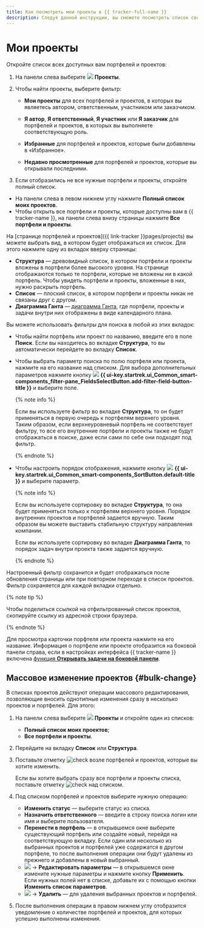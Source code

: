```yaml
---
title: Как посмотреть мои проекты в {{ tracker-full-name }}
description: Следуя данной инструкции, вы сможете посмотреть список своих проектов.
---
```


# Мои проекты

Откройте список всех доступных вам портфелей и проектов:

1. На панели слева выберите ![](../../_assets/tracker/svg/project.svg)&nbsp;**Проекты**.

1. Чтобы найти проекты, выберите фильтр:

    * **Мои проекты** для всех портфелей и проектов, в которых вы являетесь автором, ответственным, участником или заказчиком.

    * **Я автор**, **Я ответственный**, **Я участник** или **Я заказчик** для портфелей и проектов, в которых вы выполняете соответствующую роль.

    * **Избранные** для портфелей и проектов, которые были добавлены в «Избранное».

    * **Недавно просмотренные** для портфелей и проектов, которые вы открывали последними.

1. Если отобразились не все нужные портфели и проекты, откройте полный список.

* На панели слева в левом нижнем углу нажмите **Полный список моих проектов**.
* Чтобы открыть все портфели и проекты, которые доступны вам в {{ tracker-name }}, на панели слева внизу страницы нажмите **Все портфели и проекты**.

На [странице портфелей и проектов]({{ link-tracker }}pages/projects) вы можете выбрать вид, в котором будет отображаться их список. Для этого нажмите одну из вкладок вверху страницы: 

* **Структура** — древовидный список, в котором портфели и проекты вложены в портфели более высокого уровня. На странице отображаются только те портфели, которые не вложены ни в какой портфель. Чтобы увидеть портфели и проекты, вложенные в них, нужно раскрыть портфель.
* **Список** — плоский список, в котором портфели и проекты никак не связаны друг с другом.
* **Диаграмма Ганта** — [диаграмма Ганта](../gantt/list-of-projects.md), где портфели, проекты и задачи внутри них отображены в виде календарного плана.

Вы можете использовать фильтры для поиска в любой из этих вкладок:

* Чтобы найти портфель или проект по названию, введите его в поле **Поиск**. Если вы находитесь во вкладке **Структура**, то вы автоматически перейдете во вкладку **Список**.

* Чтобы выбрать параметр поиска по полю портфеля или проекта, нажмите на его название над списком. Для выбора дополнительных параметров нажмите кнопку ![](../../_assets/tracker/svg/add-filter.svg) **{{ ui-key.startrek.ui_Common_smart-components_filter-pane_FieldsSelectButton.add-filter-field-button-title }}** и выберите поле.

    {% note info %}

    Если вы используете фильтр во вкладке **Структура**, то он будет применяться в первую очередь к портфелям верхнего уровня. Таким образом, если верхнеуровневый портфель не соответствует фильтру, то все его внутренние портфели и проекты также не будут отображаться в поиске, даже если сами по себе они подходят под фильтр.

    {% endnote %}

* Чтобы настроить порядок отображения, нажмите кнопку ![](../../_assets/tracker/svg/sorting.svg) **{{ ui-key.startrek.ui_Common_smart-components_SortButton.default-title }}** и выберите параметр.

    {% note info %}

    Если вы используете сортировку во вкладке **Структура**, то она будет применяться только к портфелям верхнего уровня. Порядок внутренних проектов и портфелей задается вручную. Таким образом вы можете выставить стабильную структуру направления компании.

    Если вы используете сортировку во вкладке **Диаграмма Ганта**, то порядок задач внутри проекта также задается вручную.

    {% endnote %}

Настроенный фильтр сохранится и будет отображаться после обновления страницы или при повторном переходе в список проектов. Фильтр сохраняется для каждой вкладки отдельно.

{% note tip %}

Чтобы поделиться ссылкой на отфильтрованный список проектов, скопируйте ссылку из адресной строки браузера.

{% endnote %}

Для просмотра карточки порфтеля или проекта нажмите на его название. Информация о портфеле или проекте отобразится на боковой панели справа, если в настройках интерфейса {{ tracker-name }} включена [функция **Открывать задачи на боковой панели**](../user/personal.md#choose-theme).

## Массовое изменение проектов {#bulk-change}

В списках проектов действуют операции массового редактирования, позволяющие вносить однотипные изменения сразу в несколько проектов и портфелей. Для этого:

1. На панели слева выберите ![](../../_assets/console-icons/folders.svg)&nbsp;**Проекты** и откройте один из списков:

   * **Полный список моих проектов**;
   * **Все портфели и проекты**.

1. Перейдите на вкладку **Список** или **Структура**.
1. Поставьте отметку ![check](../../_assets/console-icons/check.svg) возле портфелей и проектов, которые вы хотите изменить.

   Если вы хотите выбрать сразу все портфели и проекты списка, поставьте отметку ![check](../../_assets/console-icons/check.svg) над списком.

1. Под списком портфелей и проектов выберите нужную операцию:

   * **Изменить статус** — выберите статус из списка.
   * **Назначить ответственного** — введите в строку поиска логин или имя и выберите пользователя.
   * **Перенести в портфель** — в открывшемся окне выберите существующий портфель или создайте новый, перейдя на соответствующую вкладку. Если один или несколько из выбранных проектов и портфелей уже содержатся в другом портфеле, то после выполнения операции они будут удалены из прежнего и добавлены в новый выбранный.
   * ![](../../_assets/console-icons/ellipsis.svg) → **Редактировать параметры** — в открывшемся окне измените нужные параметры и нажмите кнопку **Применить**. Если нужных полей нет в списке, добавьте их с помощью кнопки **Изменить список параметров**.
   * ![](../../_assets/console-icons/ellipsis.svg) → **Удалить** — для удаления выбранных проектов и портфелей.

1. После выполнения операции в правом нижнем углу отобразится уведомление о количестве портфелей и проектов, для которых успешно выполнены изменения.